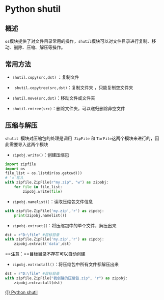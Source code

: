 # Python shutil

## 概述

`os`模块提供了对文件目录常用的操作，`shutil`模块可以对文件目录进行复制、移动、删除、压缩、解压等操作。

## 常用方法

* `shutil.copy(src,dst)` ：复制文件

* ` shutil.copytree(src,dst)`：复制文件夹 ，只能复制空文件夹

*  `shutil.move(src,dst)`：移动文件或文件夹

* `shutil.rmtree(src)`：删除文件夹，可以递归删除非空文件

## 压缩与解压

`shutil `模块对压缩包的处理是调用` ZipFile` 和 `TarFile`这两个模块来进行的，因此需要导入这两个模块

* `zipobj.write()`：创建压缩包

```python
import zipfile
import os
file_list = os.listdir(os.getcwd())
# 'w'写入
with zipfile.ZipFile(r"my.zip", "w") as zipobj:
    for file in file_list:
        zipobj.write(file)

```

* `zipobj.namelist()`：读取压缩包文件信息

```python
with zipfile.ZipFile('my.zip','r') as zipobj:
    print(zipobj.namelist())
```

* `zipobj.extract()`：将压缩包中的单个文件，解压出来

```python
dst = r"D:\file" #目标目录
with zipfile.ZipFile('my.zip','r') as zipobj:
    zipobj.extract('data',dst)
```
==注意：==目标目录不存在可以自动创建

* `zipobj.extractall()`：将压缩包中所有文件都解压出来

```python
dst = r"D:\file" #目标目录
with zipfile.ZipFile("我创建的压缩包.zip", "r") as zipobj:
    zipobj.extractall(dst)
```

[(1) Python shutil](https://blog.csdn.net/weixin_41261833/article/details/108050152)

